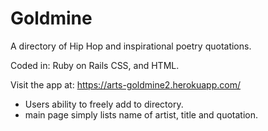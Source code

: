 # **Goldmine**
A directory of Hip Hop and inspirational poetry quotations.

Coded in: Ruby on Rails CSS, and HTML.

Visit the app at: https://arts-goldmine2.herokuapp.com/

* Users ability to freely add to directory.
* main page simply lists name of artist, title and quotation.
